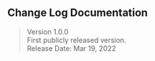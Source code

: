 ## Change Log Documentation

> Version 1.0.0\
> First publicly released version.\
> Release Date: Mar 19, 2022
